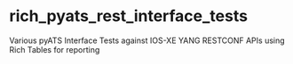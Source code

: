 # rich_pyats_rest_interface_tests
Various pyATS Interface Tests against IOS-XE YANG RESTCONF APIs using Rich Tables for reporting
